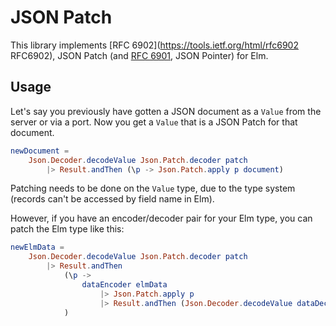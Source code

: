 # JSON Patch

This library implements [RFC 6902](https://tools.ietf.org/html/rfc6902 RFC6902), JSON Patch (and [RFC 6901](https://tools.ietf.org/html/rfc6901), JSON Pointer) for Elm.

## Usage
Let's say you previously have gotten a JSON document as a `Value` from the server or via a port. Now you get a `Value` that is a JSON Patch for that document.

```elm
newDocument =
    Json.Decoder.decodeValue Json.Patch.decoder patch
        |> Result.andThen (\p -> Json.Patch.apply p document)
```

Patching needs to be done on the `Value` type, due to the type system (records can't be accessed by field name in Elm).

However, if you have an encoder/decoder pair for your Elm type, you can patch the Elm type like this:
```elm
newElmData =
    Json.Decoder.decodeValue Json.Patch.decoder patch
        |> Result.andThen
            (\p ->
                dataEncoder elmData
                    |> Json.Patch.apply p
                    |> Result.andThen (Json.Decoder.decodeValue dataDecoder)
            )
```
